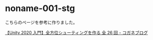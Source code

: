 # noname-001-stg

こちらのページを参考に作りました。

[【Unity 2020 入門】全方位シューティングを作る 全 26 回 - コガネブログ](https://baba-s.hatenablog.com/entry/2018/04/01/190000)
